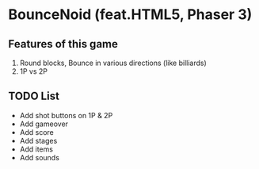 BounceNoid (feat.HTML5, Phaser 3)
=================================
## Features of this game
1. Round blocks, Bounce in various directions (like billiards)
2. 1P vs 2P

## TODO List
- Add shot buttons on 1P & 2P
- Add gameover
- Add score
- Add stages
- Add items
- Add sounds
